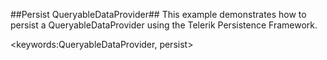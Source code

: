 ##Persist QueryableDataProvider##
This example demonstrates how to persist a QueryableDataProvider using the Telerik Persistence Framework.

<keywords:QueryableDataProvider, persist>